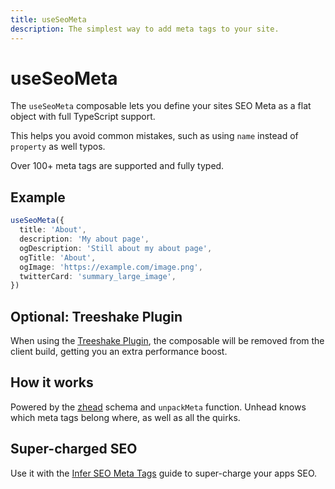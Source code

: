 ```yaml
---
title: useSeoMeta
description: The simplest way to add meta tags to your site.
---
```


# useSeoMeta

The `useSeoMeta` composable lets you define your sites SEO Meta as a flat object with full TypeScript support.

This helps you avoid common mistakes, such as using `name` instead of `property` as well typos.

Over 100+ meta tags are supported and fully typed.

## Example

```ts
useSeoMeta({
  title: 'About',
  description: 'My about page',
  ogDescription: 'Still about my about page',
  ogTitle: 'About',
  ogImage: 'https://example.com/image.png',
  twitterCard: 'summary_large_image',
})
```

## Optional: Treeshake Plugin

When using the [Treeshake Plugin](/guide/getting-started/treeshake-plugin), the composable will be removed from the client build, getting you an extra performance boost.

## How it works

Powered by the [zhead](https://github.com/harlan-zw/zhead) schema and `unpackMeta` function. Unhead knows which meta tags belong where, as well
as all the quirks.

## Super-charged SEO

Use it with the [Infer SEO Meta Tags](/guide/recipes/infer-seo-meta-tags) guide to super-charge your apps SEO.
